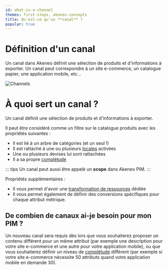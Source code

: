 ```yaml
---
id: what-is-a-channel
themes: first-steps, akeneo-concepts
title: Qu'est-ce qu'un **canal** ?
popular: true
---
```


# Définition d'un canal
Un canal dans Akeneo définit une sélection de produits et d'informations à exporter. Un canal peut correspondre à un site e-commerce, un catalogue papier, une application mobile, etc...

![Channels](Settings_What-is-a-channels.svg)

# À quoi sert un canal ?
Un canal définit une sélection de produits et d'informations à exporter.

Il peut être considéré comme un filtre sur le catalogue produits avec les propriétés suivantes :
- Il est lié à un arbre de catégories (et un seul !)
- Il est rattaché à une ou plusieurs [locales](what-is-a-locale.html) activées
- Une ou plusieurs devises lui sont rattachées
- Il a sa propre [complétude](what-is-the-completeness.html)  

::: tips
Un canal peut aussi être appelé un **scope** dans Akeneo PIM.
:::

Propriétés supplémentaires :
- Il vous permet d'avoir une [transformation de ressources](assets-transformation.html) dédiée
- Il vous permet également de définir des conversions spécifiques pour chaque attribut métrique.

## De combien de canaux ai-je besoin pour mon PIM ?

Un nouveau canal sera requis dès lors que vous souhaiterez proposer un contenu différent pour un même attribut (par exemple une description pour votre site e-commerce et une autre pour votre application mobile), ou que vous souhaiterez définir un niveau de [complétude](what-is-the-completeness.html) différent (par exemple si votre site e-commerce nécessite 50 attributs quand votre application mobile en demande 30).
